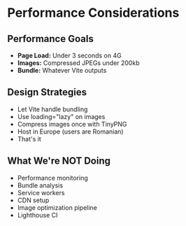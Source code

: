 # Performance Considerations

## Performance Goals

- **Page Load:** Under 3 seconds on 4G
- **Images:** Compressed JPEGs under 200kb
- **Bundle:** Whatever Vite outputs

## Design Strategies

- Let Vite handle bundling
- Use loading="lazy" on images
- Compress images once with TinyPNG
- Host in Europe (users are Romanian)
- That's it

## What We're NOT Doing

- Performance monitoring
- Bundle analysis
- Service workers
- CDN setup
- Image optimization pipeline
- Lighthouse CI
